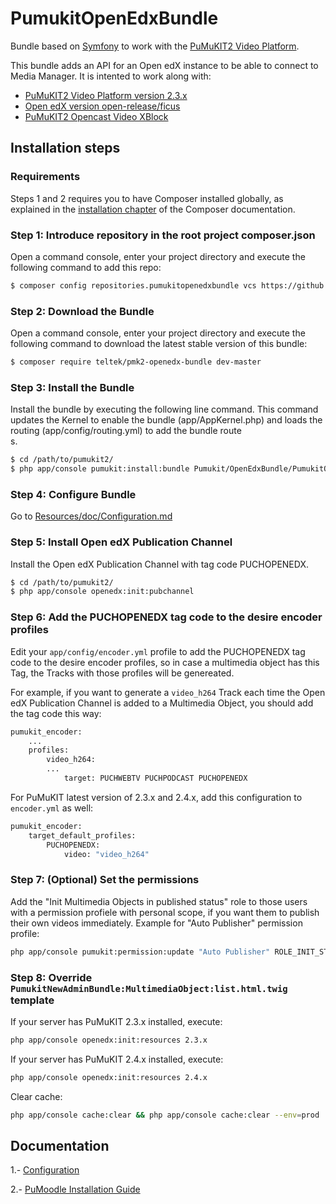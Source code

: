 # PumukitOpenEdxBundle

Bundle based on [Symfony](http://symfony.com/) to work with the [PuMuKIT2 Video Platform](https://github.com/campusdomar/PuMuKIT2/blob/2.3.x/README.md).

This bundle adds an API for an Open edX instance to be able to connect to Media Manager. It is intented to work along with:

- [PuMuKIT2 Video Platform version 2.3.x](https://github.com/campusdomar/PuMuKIT2/blob/2.3.x/README.md)
- [Open edX version open-release/ficus](https://github.com/edx/edx-platform)
- [PuMuKIT2 Opencast Video XBlock](https://github.com/teltek/pumukit2-opencast-video-xblock)


## Installation steps

### Requirements

Steps 1 and 2 requires you to have Composer installed globally, as explained
in the [installation chapter](https://getcomposer.org/doc/00-intro.md)
of the Composer documentation.

### Step 1: Introduce repository in the root project composer.json

Open a command console, enter your project directory and execute the
following command to add this repo:

```bash
$ composer config repositories.pumukitopenedxbundle vcs https://github.com/teltek/PuMuKIT2-open-edx-bundle.git
```

### Step 2: Download the Bundle

Open a command console, enter your project directory and execute the
following command to download the latest stable version of this bundle:

```bash
$ composer require teltek/pmk2-openedx-bundle dev-master
```

### Step 3: Install the Bundle

Install the bundle by executing the following line command. This command updates the Kernel to enable the bundle (app/AppKernel.php) and loads the routing (app/config/routing.yml) to add the bundle route\
s.

```bash
$ cd /path/to/pumukit2/
$ php app/console pumukit:install:bundle Pumukit/OpenEdxBundle/PumukitOpenEdxBundle
```

### Step 4: Configure Bundle

Go to [Resources/doc/Configuration.md](Resources/doc/Configuration.md)

### Step 5: Install Open edX Publication Channel

Install the Open edX Publication Channel with tag code PUCHOPENEDX.

```bash
$ cd /path/to/pumukit2/
$ php app/console openedx:init:pubchannel
```

### Step 6: Add the PUCHOPENEDX tag code to the desire encoder profiles

Edit your `app/config/encoder.yml` profile to add the PUCHOPENEDX tag code to the desire encoder profiles,
so in case a multimedia object has this Tag, the Tracks with those profiles will be genereated.

For example, if you want to generate a `video_h264` Track each time the Open edX Publication Channel is
added to a Multimedia Object, you should add the tag code this way:

```bash
pumukit_encoder:
    ...
    profiles:
        video_h264:
	    ...
            target: PUCHWEBTV PUCHPODCAST PUCHOPENEDX

```

For PuMuKIT latest version of 2.3.x and 2.4.x, add this configuration to `encoder.yml` as well:

``` bash
pumukit_encoder:
    target_default_profiles:
        PUCHOPENEDX:
            video: "video_h264"
```

### Step 7: (Optional) Set the permissions

Add the "Init Multimedia Objects in published status" role to those users with a
permission profiele with personal scope, if you want them to publish their own
videos immediately. Example for "Auto Publisher" permission profile:

```bash
php app/console pumukit:permission:update "Auto Publisher" ROLE_INIT_STATUS_PUBLISHED
```

### Step 8: Override `PumukitNewAdminBundle:MultimediaObject:list.html.twig` template

If your server has PuMuKIT 2.3.x installed, execute:

```bash
php app/console openedx:init:resources 2.3.x
```

If your server has PuMuKIT 2.4.x installed, execute:

```bash
php app/console openedx:init:resources 2.4.x
```

Clear cache:

```bash
php app/console cache:clear && php app/console cache:clear --env=prod
```

## Documentation

1.- [Configuration](Resources/doc/Configuration.md)

2.- [PuMoodle Installation Guide](Resources/doc/PuMoodleInstallationGuide.md)
